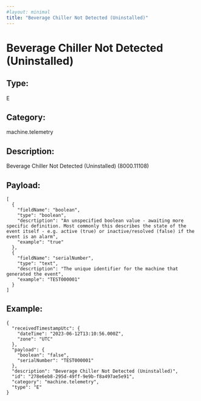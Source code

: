 ```yaml
---
#layout: minimal
title: "Beverage Chiller Not Detected (Uninstalled)"
---
```


# Beverage Chiller Not Detected (Uninstalled)

## Type:

E

## Category:

machine.telemetry

## Description: 

Beverage Chiller Not Detected (Uninstalled) (8000.11108)

## Payload:

```
[
  {
    "fieldName": "boolean",
    "type": "boolean",
    "descrtiption": "An unspecified boolean value - awaiting more specific definition. Most commonly this describes the state of the event itself - e.g. active (true) or inactive/resolved (false) if the event is an alarm",
    "example": "true"
  },
  {
    "fieldName": "serialNumber",
    "type": "text",
    "descrtiption": "The unique identifier for the machine that generated the event",
    "example": "TEST000001"
  }
]
```

## Example:

```
{
  "receivedTimestampUtc": {
    "dateTime": "2023-06-12T13:10:56.000Z",
    "zone": "UTC"
  },
  "payload": {
    "boolean": "false",
    "serialNumber": "TEST000001"
  },
  "description": "Beverage Chiller Not Detected (Uninstalled)",
  "id": "278e6eb8-295d-49ff-9e9b-f8a497ae5e91",
  "category": "machine.telemetry",
  "type": "E"
}
```
